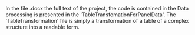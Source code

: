 In the file .docx the full text of the project, the code is contained in the Data processing is presented in the 'TableTransfomationForPanelData'. The 'TableTransformation' file is simply a transformation of a table of a complex structure into a readable form.
